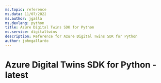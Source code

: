 ```yaml
---
ms.topic: reference
ms.data: 11/07/2022
ms.author: jgalla
ms.devlang: python
title: Azure Digital Twins SDK for Python
ms.service: digitaltwins
description: Reference for Azure Digital Twins SDK for Python
author: johngallardo
---
```

# Azure Digital Twins SDK for Python - latest